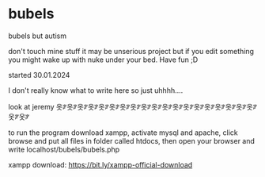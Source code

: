 # bubels
bubels but autism

don't touch mine stuff it may be unserious project but if you edit something you might wake up with nuke under your bed. Have fun ;D

started 30.01.2024

I don't really know what to write here so just uhhhh....

look at jeremy
옷ꐕ옷ꐕ옷ꐕ옷ꐕ옷ꐕ옷ꐕ옷ꐕ옷ꐕ옷ꐕ옷ꐕ옷ꐕ옷ꐕ옷ꐕ옷ꐕ옷ꐕ옷ꐕ옷ꐕ옷ꐕ옷ꐕ옷ꐕ옷ꐕ



to run the program download xampp, activate mysql and apache, click browse and put all files in folder called htdocs, then open your browser and write localhost/bubels/bubels.php

xampp download: https://bit.ly/xampp-official-download
